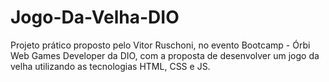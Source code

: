 # Jogo-Da-Velha-DIO
Projeto prático proposto pelo Vitor Ruschoni, no evento Bootcamp - Órbi Web Games Developer da DIO, com a proposta de desenvolver um jogo da velha utilizando as tecnologias HTML, CSS e JS.
